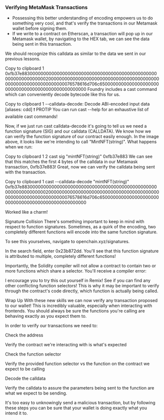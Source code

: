 ### Verifying MetaMask Transactions
- Possessing this better understanding of encoding empowers us to do something very cool, and that's verify the transactions in our Metamask wallet before signing them.
- If we write to a contract on Etherscan, a transaction will pop up in our Metamask wallet, by navigating to the HEX tab, we can see the data being sent in this transaction.

We should recognize this calldata as similar to the data we sent in our previous lessons.

Copy to clipboard
1
0xfb37e883000000000000000000000000000000000000000000000000000000000000002000000000000000000000000000000000000000000000000000000000000000076578616d706c6500000000000000000000000000000000000000000000000000
Foundry includes a cast command which can conveniently decode bytecode like this for us.

Copy to clipboard
1
--calldata-decode: Decode ABI-encoded input data [aliases: cdd]
❗ PROTIP You can run cast --help for an exhaustive list of available cast commands!

Now, if we just run cast calldata-decode it's going to tell us we need a function signature (SIG) and our calldata (CALLDATA). We know how we can verify the function signature of our contract easily enough. In the image above, it looks like we're intending to call "MintNFT(string)". What happens when we run:

Copy to clipboard
1
2
cast sig "mintNFT(string)"
0xfb37e883
We can see that this matches the first 4 bytes of the calldata in our Metamask transaction, 0xfb37e883! Great, now we can verify the calldata being sent with the transaction.

Copy to clipboard
1
cast --calldata-decode "mintNFT(string)" 0xfb37e883000000000000000000000000000000000000000000000000000000000000002000000000000000000000000000000000000000000000000000000000000000076578616d706c6500000000000000000000000000000000000000000000000000

Worked like a charm!

Signature Collision
There's something important to keep in mind with respect to function signatures. Sometimes, as a quirk of the encoding, two completely different functions will encode into the same function signature.

To see this yourselves, navigate to openchain.xyz/signatures.

In the search field, enter 0x23b872dd. You'll see that this function signature is attributed to multiple, completely different functions!


Importantly, the Solidity compiler will not allow a contract to contain two or more functions which share a selector. You'll receive a compiler error:


I encourage you to try this out yourself in Remix! See if you can find any other conflicting function selectors! This is why it may be important to verify through the contract's code directly, which function is actually being called.

Wrap Up
With these new skills we can now verify any transaction proposed to our wallet! This is incredibly valuable, especially when interacting with frontends. You should always be sure the functions you're calling are behaving exactly as you expect them to.

In order to verify our transactions we need to:

Check the address

Verify the contract we're interacting with is what's expected

Check the function selector

Verify the provided function selector vs the function on the contract we expect to be calling

Decode the calldata

Verify the calldata to assure the parameters being sent to the function are what we expect to be sending.

It's too easy to unknowingly send a malicious transaction, but by following these steps you can be sure that your wallet is doing exactly what you intend it to.
